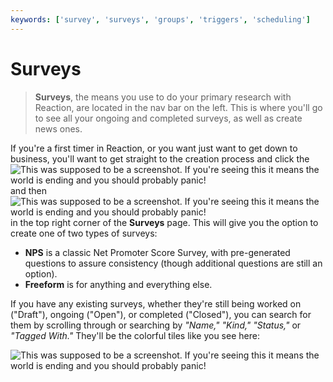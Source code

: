 ```yaml
---
keywords: ['survey', 'surveys', 'groups', 'triggers', 'scheduling']
---
```


# Surveys

> **Surveys**, the means you use to do your primary research with Reaction, are located in the nav bar on the left. This is where you'll go to see all your ongoing and completed surveys, as well as create news ones. 

If you're a first timer in Reaction, or you want just want to get down to business, you'll want to get straight to the creation process and click the ![This was supposed to be a screenshot. If you're seeing this it means the world is ending and you should probably panic!](https://s3.amazonaws.com/peer60_organizations/documentation+tbd/Icons/Hamburger+Nest+Icon.png "hamburger") and then ![This was supposed to be a screenshot. If you're seeing this it means the world is ending and you should probably panic!](https://s3.amazonaws.com/peer60_organizations/documentation+tbd/Icons/Create+Icon.png "create new") in the top right corner of the **Surveys** page. This will give you the option to create one of two types of surveys:

  * **NPS** is a classic Net Promoter Score Survey, with pre-generated questions to assure consistency (though additional questions are still an option).
  * **Freeform** is for anything and everything else. 
 
If you have any existing surveys, whether they're still being worked on ("Draft"), ongoing ("Open"), or completed ("Closed"), you can search for them by scrolling through or searching by *"Name," "Kind," "Status,"* or *"Tagged With."* They'll be the colorful tiles like you see here: 


![This was supposed to be a screenshot. If you're seeing this it means the world is ending and you should probably panic!](https://s3.amazonaws.com/peer60_organizations/documentation+tbd/survey_overview/survey+title.png)




